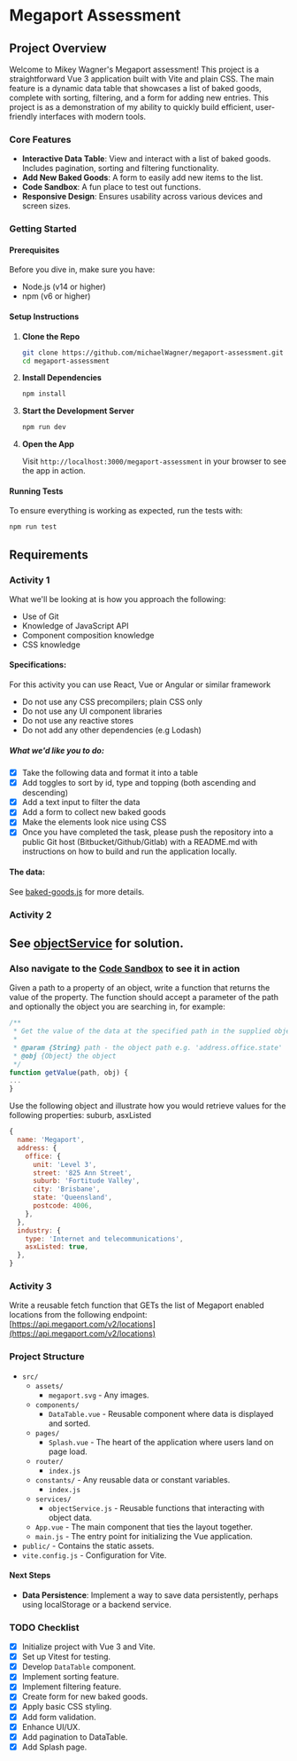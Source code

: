 # Megaport Assessment

## Project Overview

Welcome to Mikey Wagner's Megaport assessment! This project is a straightforward Vue 3 application built with Vite and plain CSS. The main feature is a dynamic data table that showcases a list of baked goods, complete with sorting, filtering, and a form for adding new entries. This project is as a demonstration of my ability to quickly build efficient, user-friendly interfaces with modern tools.

### Core Features

- **Interactive Data Table**: View and interact with a list of baked goods. Includes pagination, sorting and filtering functionality.
- **Add New Baked Goods**: A form to easily add new items to the list.
- **Code Sandbox**: A fun place to test out functions.
- **Responsive Design**: Ensures usability across various devices and screen sizes.

### Getting Started

#### Prerequisites

Before you dive in, make sure you have:

- Node.js (v14 or higher)
- npm (v6 or higher)

#### Setup Instructions

1. **Clone the Repo**

   ```bash
   git clone https://github.com/michaelWagner/megaport-assessment.git
   cd megaport-assessment
   ```

2. **Install Dependencies**

   ```bash
   npm install
   ```

3. **Start the Development Server**

   ```bash
   npm run dev
   ```

4. **Open the App**

   Visit `http://localhost:3000/megaport-assessment` in your browser to see the app in action.

#### Running Tests

To ensure everything is working as expected, run the tests with:

```bash
npm run test
```

## Requirements

### Activity 1
What we'll be looking at is how you approach the following:
- Use of Git
- Knowledge of JavaScript API
- Component composition knowledge
- CSS knowledge

#### Specifications:
For this activity you can use React, Vue or Angular or similar framework
- Do not use any CSS precompilers; plain CSS only
- Do not use any UI component libraries
- Do not use any reactive stores
- Do not add any other dependencies (e.g Lodash)

##### What we'd like you to do:
- [x] Take the following data and format it into a table
- [x] Add toggles to sort by id, type and topping (both ascending and descending)
- [x] Add a text input to filter the data
- [x] Add a form to collect new baked goods
- [x] Make the elements look nice using CSS
- [x] Once you have completed the task, please push the repository into a public Git host (Bitbucket/Github/Gitlab) with a README.md with instructions on how to build and run the application locally.

#### The data:

See [baked-goods.js](https://github.com/michaelWagner/megaport-assessment/blob/main/src/constants/baked-goods.js) for more details.

### Activity 2

## See [objectService](https://github.com/michaelWagner/megaport-assessment/blob/main/src/services/objectService.js) for solution.
### Also navigate to the [Code Sandbox](http://localhost:3000/megaport-assessment/code-sandbox) to see it in action

Given a path to a property of an object, write a function that returns the value of the property. The function should accept a parameter of the path and optionally the object you are searching in, for example:

```js
/**
 * Get the value of the data at the specified path in the supplied object.
 *
 * @param {String} path - the object path e.g. 'address.office.state'
 * @obj {Object} the object
 */
function getValue(path, obj) {
...
}
```

Use the following object and illustrate how you would retrieve values for the following properties: suburb, asxListed

```js
{
  name: 'Megaport',
  address: {
    office: {
      unit: 'Level 3',
      street: '825 Ann Street',
      suburb: 'Fortitude Valley',
      city: 'Brisbane',
      state: 'Queensland',
      postcode: 4006,
    },
  },
  industry: {
    type: 'Internet and telecommunications',
    asxListed: true,
  },
}
```

### Activity 3

Write a reusable fetch function that GETs the list of Megaport enabled locations from the following endpoint: [https://api.megaport.com/v2/locations](https://api.megaport.com/v2/locations)

### Project Structure

- `src/`
  - `assets/`
    - `megaport.svg` - Any images.
  - `components/`
    - `DataTable.vue` - Reusable component where data is displayed and sorted.
  - `pages/`
    - `Splash.vue` - The heart of the application where users land on page load.
  - `router/`
    - `index.js`
  - `constants/` - Any reusable data or constant variables.
    - `index.js`
  - `services/`
    - `objectService.js` - Reusable functions that interacting with object data.
  - `App.vue` - The main component that ties the layout together.
  - `main.js` - The entry point for initializing the Vue application.
- `public/` - Contains the static assets.
- `vite.config.js` - Configuration for Vite.

#### Next Steps
- **Data Persistence**: Implement a way to save data persistently, perhaps using localStorage or a backend service.

### TODO Checklist

- [x] Initialize project with Vue 3 and Vite.
- [x] Set up Vitest for testing.
- [x] Develop `DataTable` component.
- [x] Implement sorting feature.
- [x] Implement filtering feature.
- [x] Create form for new baked goods.
- [x] Apply basic CSS styling.
- [x] Add form validation.
- [x] Enhance UI/UX.
- [x] Add pagination to DataTable.
- [x] Add Splash page.
